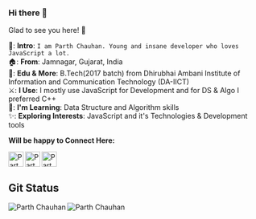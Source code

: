 ### Hi there 👋

Glad to see you here! 🤩  

📑: **Intro**: `I am Parth Chauhan. Young and insane developer who loves JavaScript a lot.`<br>
🏠: **From**: Jamnagar, Gujarat, India<br>
👩: **Edu & More**: B.Tech(2017 batch) from Dhirubhai Ambani Institute of Information and Communication Technology (DA-IICT)<br>
⚔️: **I Use**: I mostly use JavaScript for Development and for DS & Algo I preferred C++<br>
📖: **I'm Learning**: Data Structure and Algorithm skills <br>
✨: **Exploring Interests**: JavaScript and it's Technologies & Development tools <br>

**Will be happy to Connect Here:**

<a href="https://www.linkedin.com/in/parth-chauhan-984624193/">
  <img align="left" alt="Parth's Linkdein" height="30" width="30" src="https://cdn.jsdelivr.net/npm/simple-icons@v3/icons/linkedin.svg" />
</a>

<a href="https://twitter.com/Parth_P_C">
  <img align="left" alt="Parth's Twitter" height="30" width="30" src="https://cdn.jsdelivr.net/npm/simple-icons@3.13.0/icons/twitter.svg" />
</a> 

<a href="https://dev.to/parthpchauhan">
  <img src="https://d2fltix0v2e0sb.cloudfront.net/dev-badge.svg" alt="Parth Chauhan's DEV Profile" height="30" width="30">
</a> <br>


## Git Status

<img align="left" src="https://github-readme-stats.vercel.app/api/top-langs/?username=chauhanparth210&layout=compact&hide=html&theme=radical" alt="Parth Chauhan" />
<img align="left" src="https://github-readme-stats.vercel.app/api?username=chauhanparth210&show_icons=true&theme=radical" alt="Parth Chauhan" /><br>
